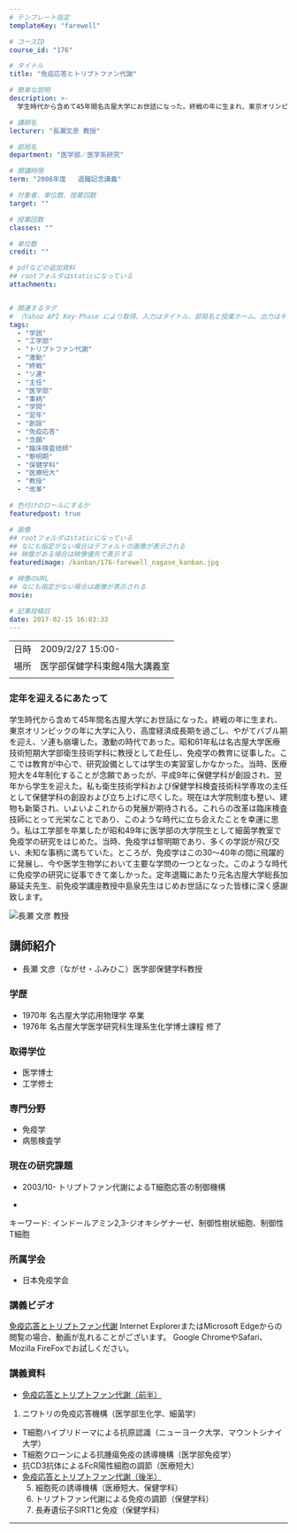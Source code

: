 ```yaml
---
# テンプレート指定
templateKey: "farewell"

# コースID
course_id: "176"

# タイトル
title: "免疫応答とトリプトファン代謝"

# 簡単な説明
description: >-
  学生時代から含めて45年間名古屋大学にお世話になった。終戦の年に生まれ、東京オリンピックの年に大学に入り、高度経済成長期を過ごし、やがてバブル期を迎え、ソ連も崩壊した。激動の時代であった。昭和61年私は名古屋大学医療技術短期大学部衛生技術学科に教授として赴任し、免疫学の教育に従事した。ここでは教育が中心で、研究設備としては学生の実習室しかなかった。当時、医療短大を4年制化することが念願であった ....

# 講師名
lecturer: "長瀬文彦 教授"

# 部局名
department: "医学部／医学系研究"

# 開講時限
term: "2008年度	退職記念講義"

# 対象者、単位数、授業回数
target: ""

# 授業回数
classes: ""

# 単位数
credit: ""

# pdfなどの追加資料
## rootフォルダはstaticになっている
attachments:


# 関連するタグ
# （Yahoo API Key-Phase により取得。入力はタイトル、部局名と授業ホーム、出力はキーフレーズ（tags））
tags:
  - "学説"
  - "工学部"
  - "トリプトファン代謝"
  - "激動"
  - "終戦"
  - "ソ連"
  - "主任"
  - "医学部"
  - "事柄"
  - "学問"
  - "翌年"
  - "創設"
  - "免疫応答"
  - "念願"
  - "臨床検査技師"
  - "黎明期"
  - "保健学科"
  - "医療短大"
  - "教授"
  - "改革"

# 色付けのロールにするか
featuredpost: true

# 画像
## rootフォルダはstaticになっている
## なにも指定がない場合はデフォルトの画像が表示される
## 映像がある場合は映像優先で表示する
featuredimage: /kanban/176-farewell_nagase_kanban.jpg

# 映像のURL
## なにも指定がない場合は画像が表示される
movie: 

# 記事投稿日
date: 2017-02-15 16:03:33
---
```


|   |   |
|---|---|
| 日時 | 2009/2/27  15:00- |
| 場所 | 医学部保健学科東館4階大講義室 |
|   |   |


### 定年を迎えるにあたって

学生時代から含めて45年間名古屋大学にお世話になった。終戦の年に生まれ、東京オリンピックの年に大学に入り、高度経済成長期を過ごし、やがてバブル期を迎え、ソ連も崩壊した。激動の時代であった。昭和61年私は名古屋大学医療技術短期大学部衛生技術学科に教授として赴任し、免疫学の教育に従事した。ここでは教育が中心で、研究設備としては学生の実習室しかなかった。当時、医療短大を4年制化することが念願であったが、平成9年に保健学科が創設され、翌年から学生を迎えた。私も衛生技術学科および保健学科検査技術科学専攻の主任として保健学科の創設および立ち上げに尽くした。現在は大学院制度も整い、建物も新築され、いよいよこれからの発展が期待される。これらの改革は臨床検査技師にとって光栄なことであり、このような時代に立ち会えたことを幸運に思う。私は工学部を卒業したが昭和49年に医学部の大学院生として細菌学教室で免疫学の研究をはじめた。当時、免疫学は黎明期であり、多くの学説が飛び交い、未知な事柄に満ちていた。ところが、免疫学はこの30〜40年の間に飛躍的に発展し、今や医学生物学において主要な学問の一つとなった。このような時代に免疫学の研究に従事できて楽しかった。定年退職にあたり元名古屋大学総長加藤延夫先生、前免疫学講座教授中島泉先生はじめお世話になった皆様に深く感謝致します。


![長瀬 文彦 教授](https://ocw.nagoya-u.jp/files/176/s_nagase.jpg) 

## 講師紹介

* 長瀬 文彦（ながせ・ふみひこ）医学部保健学科教授

### 学歴

* 1970年 名古屋大学応用物理学 卒業
* 1976年 名古屋大学医学研究科生理系生化学博士課程 修了

### 取得学位

* 医学博士
* 工学修士

### 専門分野

* 免疫学
* 病態検査学

### 現在の研究課題

* 2003/10- トリプトファン代謝によるT細胞応答の制御機構
-
キーワード: インドールアミン2,3-ジオキシゲナーゼ、制御性樹状細胞、制御性T細胞


### 所属学会

* 日本免疫学会


### 講義ビデオ

<a href="https://nuvideo.media.nagoya-u.ac.jp/embed/6392abe3782d94521255e1b16a06faac2e7ff3b7" target="blank">免疫応答とトリプトファン代謝</a>
Internet ExplorerまたはMicrosoft Edgeからの閲覧の場合、動画が乱れることがございます。
Google ChromeやSafari、Mozilla FireFoxでお試しください。

### 講義資料

* [免疫応答とトリプトファン代謝（前半）](https://ocw.nagoya-u.jp/files/176/nagase_1.pdf) 
1. ニワトリの免疫応答機構（医学部生化学、細菌学）
* T細胞ハイブリドーマによる抗原認識（ニューヨーク大学、マウントシナイ大学）
* T細胞クローンによる抗腫瘍免疫の誘導機構（医学部免疫学）
* 抗CD3抗体によるFcR陽性細胞の調節（医療短大） </ol>
* [免疫応答とトリプトファン代謝（後半）](https://ocw.nagoya-u.jp/files/176/nagase_2.pdf)  <ol start=5>
* 細胞死の誘導機構（医療短大、保健学科）
* トリプトファン代謝による免疫の調節（保健学科）
* 長寿遺伝子SIRT1と免疫（保健学科） </ul>
-----